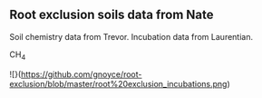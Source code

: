 ## Root exclusion soils data from Nate

Soil chemistry data from Trevor. Incubation data from Laurentian.

CH<sub>4<sub>

![}(https://github.com/gnoyce/root-exclusion/blob/master/root%20exclusion_incubations.png)
